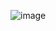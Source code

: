 ![image](https://user-images.githubusercontent.com/71343747/227128172-ccd9936c-3db2-4ec8-9c34-5de80f06b81d.png)

